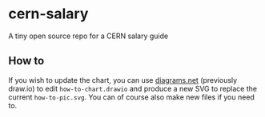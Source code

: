# cern-salary

A tiny open source repo for a CERN salary guide

## How to

If you wish to update the chart, you can use
[diagrams.net](https://app.diagrams.net/) (previously draw.io) to edit
`how-to-chart.drawio` and produce a new SVG to replace the current
`how-to-pic.svg`. You can of course also make new files if you need to.

